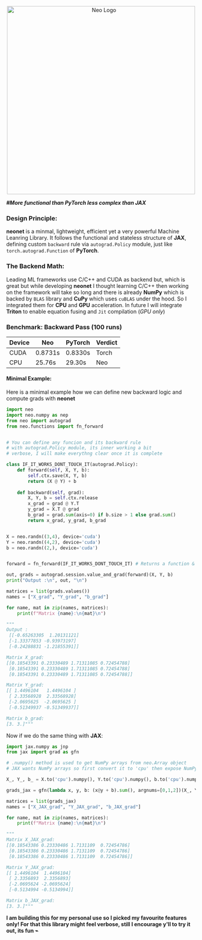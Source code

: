 <p align="center">
  <picture>
    <source media="(prefers-color-scheme: dark)" srcset="neo/media/neo_d1.png">
    <source media="(prefers-color-scheme: light)" srcset="neo/media/neo_l1.png">
    <img alt="Neo Logo" src="neo_logo_light.png" width="500">
  </picture>
</p>


***#More functional than PyTorch less complex than JAX***

### Design Principle:
**neonet** is a minmal, lightweight, efficient yet a very powerful Machine Leanring Library. It follows the functional and stateless structure of **JAX**, defining custom `backward` rule via `autograd.Policy` module, just like `torch.autograd.Function` of **PyTorch**. 


### The Backend Math:
Leading ML frameworks use C/C++ and CUDA as backend but, which is great but while developing **neonet** I thought learning C/C++ then working on the framework will take so long and there is already **NumPy** which is backed by `BLAS` library and **CuPy** which uses `cuBLAS` under the hood. So I integrated them for **CPU** and **GPU** acceleration.
In future I will integrate **Triton** to enable equation fusing and `Jit` compilation (*GPU only*)


### Benchmark: Backward Pass (100 runs)
| Device | Neo | PyTorch | Verdict |
|--------|-----|---------|---------|
| CUDA   | 0.8731s | 0.8330s | Torch |
| CPU    | 25.76s  | 29.30s  | Neo |


#### Minimal Example:
Here is a minimal example how we can define new backward logic and compute grads with **neonet**

```python
import neo
import neo.numpy as nep
from neo import autograd
from neo.functions import fn_forward


# You can define any funcion and its backward rule
# with autograd.Policy module, its inner working a bit
# verbose, I will make everythng clear once it is complete

class IF_IT_WORKS_DONT_TOUCH_IT(autograd.Policy):
    def forward(self, X, Y, b):
        self.ctx.save(X, Y, b)
        return (X @ Y) + b
    
    def backward(self, grad):
        X, Y, b = self.ctx.release
        x_grad = grad @ Y.T
        y_grad = X.T @ grad
        b_grad = grad.sum(axis=0) if b.size > 1 else grad.sum()
        return x_grad, y_grad, b_grad


X = neo.randn((3,4), device='cuda')
Y = neo.randn((4,2), device='cuda')
b = neo.randn((2,), device='cuda')


forward = fn_forward(IF_IT_WORKS_DONT_TOUCH_IT) # Returns a function & record nodes 

out, grads = autograd.session.value_and_grad(forward)(X, Y, b)
print("Output :\n", out, "\n")

matrices = list(grads.values())
names = ["X_grad", "Y_grad", "b_grad"]

for name, mat in zip(names, matrices):
    print(f"Matrix {name}:\n{mat}\n")

"""
Output :
 [[-0.65263305  1.20131121]
 [-1.33377853 -0.93973197]
 [-0.24288831 -1.21855391]] 

Matrix X_grad:
[[0.18543391 0.23330489 1.71311085 0.72454788]
 [0.18543391 0.23330489 1.71311085 0.72454788]
 [0.18543391 0.23330489 1.71311085 0.72454788]]

Matrix Y_grad:
[[ 1.4496104   1.4496104 ]
 [ 2.33568928  2.33568928]
 [-2.0695625  -2.0695625 ]
 [-0.51349937 -0.51349937]]

Matrix b_grad:
[3. 3.]"""

```

Now if we do the same thing with **JAX**:

```python
import jax.numpy as jnp
from jax import grad as gfn

# .numpy() method is used to get NumPy arrays from neo.Array object 
# JAX wants NumPy arrays so first convert it to 'cpu' then expose NumPy arrays

X_, Y_, b_ = X.to('cpu').numpy(), Y.to('cpu').numpy(), b.to('cpu').numpy()

grads_jax = gfn(lambda x, y, b: (x@y + b).sum(), argnums=[0,1,2])(X_, Y_, b_)

matrices = list(grads_jax)
names = ["X_JAX_grad", "Y_JAX_grad", "b_JAX_grad"]

for name, mat in zip(names, matrices):
    print(f"Matrix {name}:\n{mat}\n")

"""
Matrix X_JAX_grad:
[[0.18543386 0.23330486 1.7131109  0.72454786]
 [0.18543386 0.23330486 1.7131109  0.72454786]
 [0.18543386 0.23330486 1.7131109  0.72454786]]

Matrix Y_JAX_grad:
[[ 1.4496104  1.4496104]
 [ 2.3356893  2.3356893]
 [-2.0695624 -2.0695624]
 [-0.5134994 -0.5134994]]

Matrix b_JAX_grad:
[3. 3.]"""

```
**I am building this for my personal use so I picked my favourite features only! For that this library might feel verbose, still I encourage y'll to try it out, its fun ⌁**